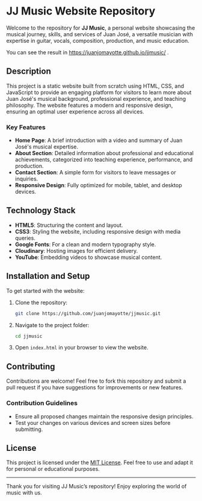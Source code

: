 # JJ Music Website Repository

Welcome to the repository for **JJ Music**, a personal website showcasing the musical journey, skills, and services of Juan José, a versatile musician with expertise in guitar, vocals, composition, production, and music education.

You can see the result in https://juanjomayotte.github.io/jjmusic/ .

## Description
This project is a static website built from scratch using HTML, CSS, and JavaScript to provide an engaging platform for visitors to learn more about Juan José's musical background, professional experience, and teaching philosophy. The website features a modern and responsive design, ensuring an optimal user experience across all devices.

### Key Features
- **Home Page**: A brief introduction with a video and summary of Juan José's musical expertise.
- **About Section**: Detailed information about professional and educational achievements, categorized into teaching experience, performance, and production.
- **Contact Section**: A simple form for visitors to leave messages or inquiries.
- **Responsive Design**: Fully optimized for mobile, tablet, and desktop devices.

## Technology Stack
- **HTML5**: Structuring the content and layout.
- **CSS3**: Styling the website, including responsive design with media queries.
- **Google Fonts**: For a clean and modern typography style.
- **Cloudinary**: Hosting images for efficient delivery.
- **YouTube**: Embedding videos to showcase musical content.

## Installation and Setup
To get started with the website:

1. Clone the repository:
   ```bash
   git clone https://github.com/juanjomayotte/jjmusic.git
   ```
2. Navigate to the project folder:
   ```bash
   cd jjmusic
   ```
3. Open `index.html` in your browser to view the website.


## Contributing
Contributions are welcome! Feel free to fork this repository and submit a pull request if you have suggestions for improvements or new features.

### Contribution Guidelines
- Ensure all proposed changes maintain the responsive design principles.
- Test your changes on various devices and screen sizes before submitting.

## License
This project is licensed under the [MIT License](LICENSE). Feel free to use and adapt it for personal or educational purposes.

---

Thank you for visiting JJ Music’s repository! Enjoy exploring the world of music with us.

